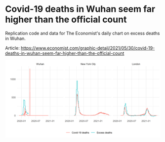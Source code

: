 # Covid-19 deaths in Wuhan seem far higher than the official count
Replication code and data for The Economist's daily chart on excess deaths in Wuhan.

Article: https://www.economist.com/graphic-detail/2021/05/30/covid-19-deaths-in-wuhan-seem-far-higher-than-the-official-count
  
![Chart of deaths by city (excess and covid-19)](excess_and_covid_deaths_by_city.png)  
